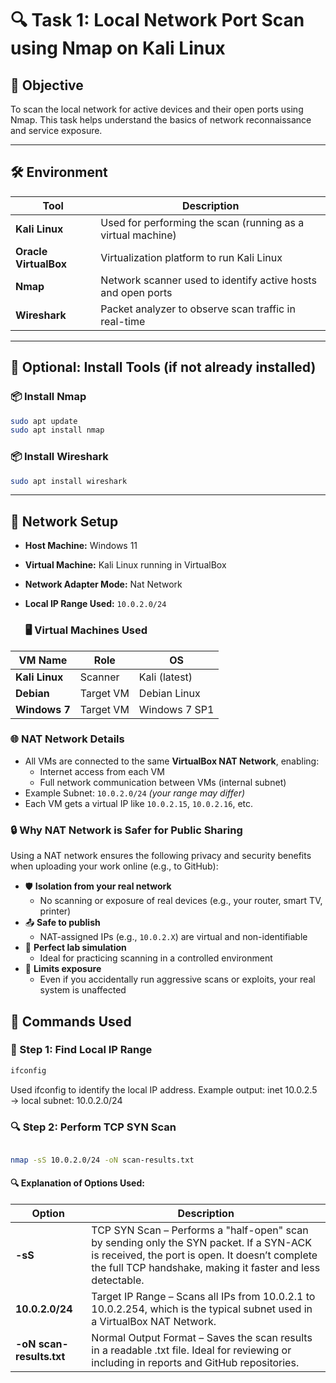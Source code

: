 

# 🔍 Task 1: Local Network Port Scan using Nmap on Kali Linux

## 🎯 Objective
To scan the local network for active devices and their open ports using Nmap. This task helps understand the basics of network reconnaissance and service exposure.

---

## 🛠 Environment

| Tool | Description |
|------|-------------|
| **Kali Linux** | Used for performing the scan (running as a virtual machine) |
| **Oracle VirtualBox** | Virtualization platform to run Kali Linux |
| **Nmap** | Network scanner used to identify active hosts and open ports |
| **Wireshark** | Packet analyzer to observe scan traffic in real-time |

---
## 🧩 Optional: Install Tools (if not already installed)

### 📦 Install Nmap
```bash
sudo apt update
sudo apt install nmap
```

### 📦 Install Wireshark
```bash
sudo apt install wireshark
```
---
## 📡 Network Setup

- **Host Machine:** Windows 11
- **Virtual Machine:** Kali Linux running in VirtualBox
- **Network Adapter Mode:** Nat Network
- **Local IP Range Used:** `10.0.2.0/24`

   ### 🖥️ Virtual Machines Used

| VM Name       | Role         | OS            |
|---------------|--------------|----------------|
| **Kali Linux** | Scanner      | Kali (latest)  |
| **Debian**     | Target VM    | Debian Linux   |
| **Windows 7**  | Target VM    | Windows 7 SP1  |

### 🌐 NAT Network Details

- All VMs are connected to the same **VirtualBox NAT Network**, enabling:
  - Internet access from each VM
  - Full network communication between VMs (internal subnet)
- Example Subnet: `10.0.2.0/24` *(your range may differ)*
- Each VM gets a virtual IP like `10.0.2.15`, `10.0.2.16`, etc.

### 🔒 Why NAT Network is Safer for Public Sharing

Using a NAT network ensures the following privacy and security benefits when uploading your work online (e.g., to GitHub):

- 🛡 **Isolation from your real network**  
  - No scanning or exposure of real devices (e.g., your router, smart TV, printer)
- 📤 **Safe to publish**  
  - NAT-assigned IPs (e.g., `10.0.2.X`) are virtual and non-identifiable
- 🧪 **Perfect lab simulation**  
  - Ideal for practicing scanning in a controlled environment
- 🔐 **Limits exposure**  
  - Even if you accidentally run aggressive scans or exploits, your real system is unaffected


## 🧪 Commands Used
### 🔎 Step 1: Find Local IP Range
```bash
ifconfig
```
Used ifconfig to identify the local IP address. Example output: inet 10.0.2.5 → local subnet: 10.0.2.0/24

### 🔍 Step 2: Perform TCP SYN Scan
```bash

nmap -sS 10.0.2.0/24 -oN scan-results.txt
```
#### 🔍 Explanation of Options Used:
|Option |	Description |
|---------------|--------------|
| **-sS** |	TCP SYN Scan – Performs a "half-open" scan by sending only the SYN packet. If a SYN-ACK is received, the port is open. It doesn’t complete the full TCP handshake, making it faster and less detectable. |
| **10.0.2.0/24** |	Target IP Range – Scans all IPs from 10.0.2.1 to 10.0.2.254, which is the typical subnet used in a VirtualBox NAT Network. |
| **-oN scan-results.txt** |	Normal Output Format – Saves the scan results in a readable .txt file. Ideal for reviewing or including in reports and GitHub repositories. |


